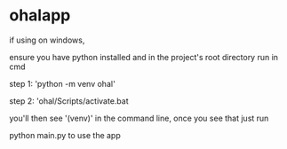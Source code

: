 # ohalapp

if using on windows, 

ensure you have python installed and in the project's root directory run in cmd

step 1: 'python -m venv ohal'

step 2: 'ohal/Scripts/activate.bat

you'll then see '(venv)' in the command line, once you see that just run

python main.py to use the app
